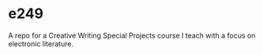 # e249
 A repo for a Creative Writing Special Projects course I teach with a focus on electronic literature.
